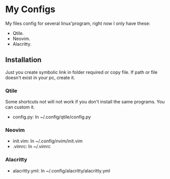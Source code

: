 # My Configs

My files config for several linux'program, right now I only have these:
* Qtile.
* Neovim.
* Alacritty.

## Installation
Just you create symbolic link in folder required or copy file. If path or file doesn't exist in your pc, create it.

### Qtile
Some shortcuts not will not work if you don't install the same programs. You can custom it.  
* config.py: In ~/.config/qtile/config.py

### Neovim
* init.vim: In ~/.config/nvim/init.vim
* .vimrc: In ~/.vimrc

### Alacritty
* alacritty.yml: In ~/.config/alacritty/alacritty.yml

